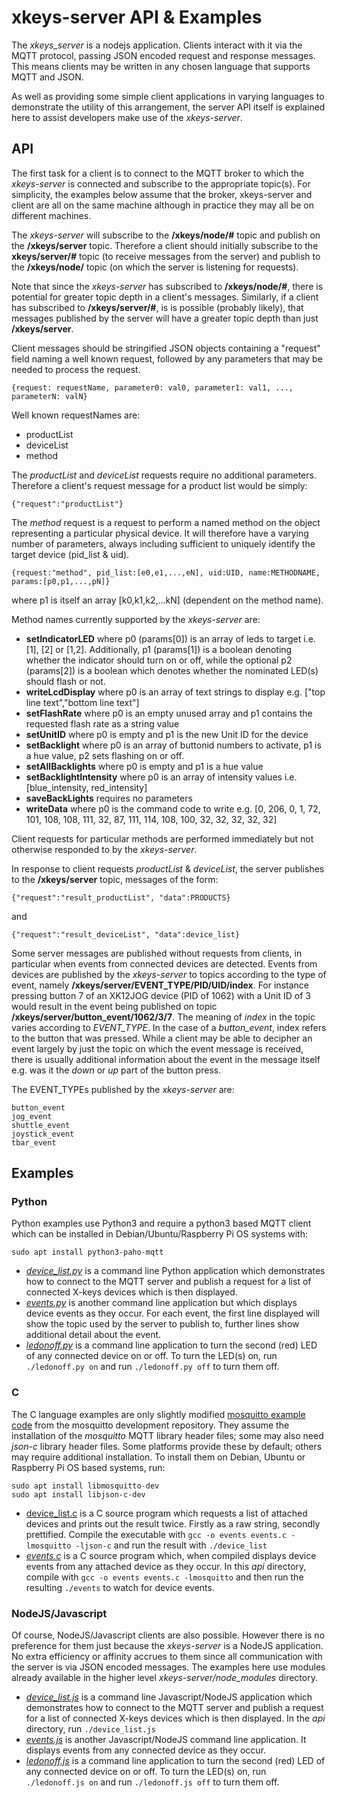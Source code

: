 # xkeys-server API & Examples

The *xkeys_server* is a nodejs application. Clients interact with it
via the MQTT protocol, passing JSON encoded request and response messages. This
means clients may be written in any chosen language that supports MQTT and JSON.

As well as providing some simple client applications in varying languages to
demonstrate the utility of this arrangement, the server API itself is explained
here to assist developers make use of the *xkeys-server*.


## API

The first task for a client is to connect to the MQTT broker to which the
*xkeys-server* is connected and subscribe to the appropriate topic(s). For
simplicity, the examples below assume that the broker, xkeys-server and client are
all on the same machine although in practice they may all be on different machines.

The *xkeys-server* will subscribe to the **/xkeys/node/#** topic and publish on the
**/xkeys/server** topic. Therefore a client should initially subscribe to the
**xkeys/server/#** topic (to receive messages from the server) and publish to the
**/xkeys/node/** topic (on which the server is listening for requests).

Note that since the *xkeys-server* has subscribed to **/xkeys/node/#**, there is
potential for greater topic depth in a client's messages. Similarly, if a client has
subscribed to **/xkeys/server/#**, is is possible (probably likely), that messages
published by the server will have a greater topic depth than just **/xkeys/server**.

Client messages should be stringified JSON objects containing a "request" field naming
a well known request, followed by any parameters that may be needed to process the
request.
```
{request: requestName, parameter0: val0, parameter1: val1, ..., parameterN: valN}
```
Well known requestNames are:
- productList
- deviceList
- method

The *productList* and *deviceList* requests require no additional parameters.
Therefore a client's request message for a product list would be simply:
```
{"request":"productList"}
```

The *method* request is a request to perform a named method on the object
representing a particular physical device. It will therefore have a varying
number of parameters, always including sufficient to uniquely identify the
target device (pid_list & uid).
```
{request:"method", pid_list:[e0,e1,...,eN], uid:UID, name:METHODNAME, params:[p0,p1,...,pN]}
```
where p1 is itself an array [k0,k1,k2,...kN] (dependent on the method name).

Method names currently supported by the *xkeys-server* are:
- **setIndicatorLED** where p0 (params[0]) is an array of leds to target i.e. [1], [2] or [1,2]. Additionally, p1 (params[1]) is a boolean denoting whether the indicator should turn on or off, while the optional p2 (params[2]) is a boolean which denotes whether the nominated LED(s) should flash or not.
- **writeLcdDisplay** where p0 is an array of text strings to display e.g. ["top line text","bottom line text"]
- **setFlashRate** where p0 is an empty unused array and p1 contains the requested flash rate as a string value
- **setUnitID** where p0 is empty and p1 is the new Unit ID for the device 
- **setBacklight** where p0 is an array of buttonid numbers to activate, p1 is a hue value, p2 sets flashing on or off.
- **setAllBacklights** where p0 is empty and p1 is a hue value
- **setBacklightIntensity** where p0 is an array of intensity values i.e. [blue_intensity, red_intensity]
- **saveBackLights** requires no parameters
- **writeData** where p0 is the command code to write e.g. [0, 206, 0, 1, 72, 101, 108, 108, 111, 32, 87, 111, 114, 108, 100, 32, 32, 32, 32, 32]

Client requests for particular methods are performed immediately but not otherwise responded to by the *xkeys-server*.

In response to client requests *productList* & *deviceList*, the server publishes to the **/xkeys/server** topic, messages of the form:
```
{"request":"result_productList", "data":PRODUCTS}
```
and
```
{"request":"result_deviceList", "data":device_list}
```



Some server messages are published without requests from clients, in particular when events from connected devices are detected. Events from devices are published by the *xkeys-server* to topics according to the type of event, namely **/xkeys/server/EVENT_TYPE/PID/UID/index**. For instance pressing button 7 of an XK12JOG device (PID of 1062) with a Unit ID of 3 would result in the event being published on topic **/xkeys/server/button_event/1062/3/7**. The meaning of *index* in the topic varies according to *EVENT_TYPE*. In the case of a *button_event*, index refers to the button that was pressed. While a client may be able to decipher an event largely by just the topic on which the event message is received, there is usually additional information about the event in the message itself e.g. was it the *down* or *up* part of the button press.

The EVENT_TYPEs published by the *xkeys-server* are:
```
button_event
jog_event
shuttle_event
joystick_event
tbar_event
```



## Examples

### Python
Python examples use Python3 and require a python3 based MQTT client which can be installed in Debian/Ubuntu/Raspberry Pi OS systems with:
```
sudo apt install python3-paho-mqtt
```

- [_device_list.py_](device_list.py) is a command line Python application which demonstrates how to connect to the MQTT server and publish a request for a list of connected X-keys devices which is then displayed.
- [_events.py_](events.py) is another command line application but which displays device events as they occur. For each event, the first line displayed will show the topic used by the server to publish to, further lines show additional detail about the event.
- [_ledonoff.py_](ledonoff.py) is a command line application to turn the second (red) LED of any connected device on or off. To turn the LED(s) on, run `./ledonoff.py on` and run `./ledonoff.py off` to turn them off.


### C
The C language examples are only slightly modified [mosquitto example code](https://github.com/eclipse/mosquitto/blob/master/examples/) from the mosquitto development repository. They assume the installation of the _mosquitto_ MQTT library header files; some may also need _json-c_ library header files. Some platforms provide these by default; others may require additional installation. To install them on Debian, Ubuntu or Raspberry Pi OS based systems, run:
```
sudo apt install libmosquitto-dev
sudo apt install libjson-c-dev
``` 
- [device_list.c](device_list.c) is a C source program which requests a list of attached devices and prints out the result twice. Firstly as a raw string, secondly prettified. Compile the executable with `gcc -o events events.c -lmosquitto -ljson-c` and run the result with `./device_list`
- [_events.c_](events.c) is a C source program which, when compiled displays device events from any attached device as they occur. In this _api_ directory, compile with `gcc -o events events.c -lmosquitto` and then run the resulting `./events` to watch for device events.


### NodeJS/Javascript
Of course, NodeJS/Javascript clients are also possible. However there is no preference for them just because the _xkeys-server_ is a NodeJS application. No extra efficiency or affinity accrues to them since all communication with the server is via JSON encoded messages. The examples here use modules already available in the higher level _xkeys-server/node_modules_ directory.
- [_device_list.js_](device_list.js) is a command line Javascript/NodeJS application which demonstrates how to connect to the MQTT server and publish a request for a list of connected X-keys devices which is then displayed. In the _api_ directory, run `./device_list.js`
- [_events.js_](events.js) is another Javascript/NodeJS command line application. It displays events from any connected device as they occur.
- [_ledonoff.js_](ledonoff.js) is a command line application to turn the second (red) LED of any connected device on or off. To turn the LED(s) on, run `./ledonoff.js on` and run `./ledonoff.js off` to turn them off.
